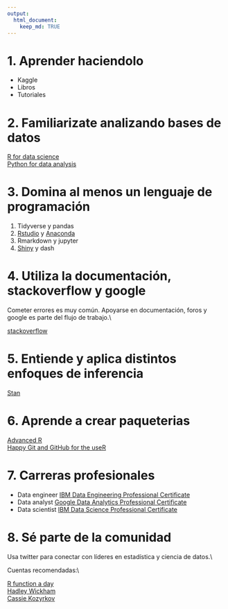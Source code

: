 ```yaml
---
output: 
  html_document:
    keep_md: TRUE
---
```


# 1. Aprender haciendolo

* Kaggle
* Libros
* Tutoriales

# 2. Familiarizate analizando bases de datos

[R for data science](https://r4ds.had.co.nz/)\
[Python for data analysis](https://wesmckinney.com/pages/book.html)

# 3. Domina al menos un lenguaje de programación

1. Tidyverse y pandas
2. [Rstudio](https://www.rstudio.com/) y [Anaconda](https://www.anaconda.com/)
3. Rmarkdown y jupyter
4. [Shiny](https://mastering-shiny.org/) y dash

# 4. Utiliza la documentación, stackoverflow y google

Cometer errores es muy común. Apoyarse en documentación, foros y google es parte del flujo de trabajo.\

[stackoverflow](https://stackoverflow.com/)

# 5. Entiende y aplica distintos enfoques de inferencia

[Stan](https://mc-stan.org/)

# 6. Aprende a crear paqueterias

[Advanced R](https://adv-r.hadley.nz/)\
[Happy Git and GitHub for the useR](https://happygitwithr.com/)

# 7. Carreras profesionales

* Data engineer [IBM Data Engineering Professional Certificate](https://www.coursera.org/professional-certificates/ibm-data-engineer)
* Data analyst [Google Data Analytics Professional Certificate](https://www.coursera.org/professional-certificates/google-data-analytics)
* Data scientist [IBM Data Science Professional Certificate](https://www.coursera.org/professional-certificates/ibm-data-science)

# 8. Sé parte de la comunidad

Usa twitter para conectar con líderes en estadística y ciencia de datos.\

Cuentas recomendadas:\

[R function a day](https://twitter.com/rfunctionaday)\
[Hadley Wickham](https://twitter.com/hadleywickham)\
[Cassie Kozyrkov](https://twitter.com/quaesita)

